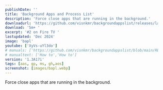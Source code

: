 ```yaml
---
publishDate: ''
title: 'Background Apps and Process List'
description: 'Force close apps that are running in the background.'
downloadurl: 'https://github.com/visnkmr/backgroundappslist/releases/latest/download/app-release.apk'
download: '5m+ '
excerpt: '#2 on Fire TV '
lastupdated: 'Dec 2024'
image: 'bapl'
youtube: ['XyVs-uYl3do']
# manuals: ['https://github.com/visnkmr/backgroundappslist/blob/main/README.md','https://github.com/visnkmr/backgroundappslist/blob/main/README.md']
# manualtext: ['How to','How to']
version: '1.3A17i'
tags: [aas, gp, ms, gh,aos]
screenshot: [images/bapl.webp]
---
```


Force close apps that are running in the background.